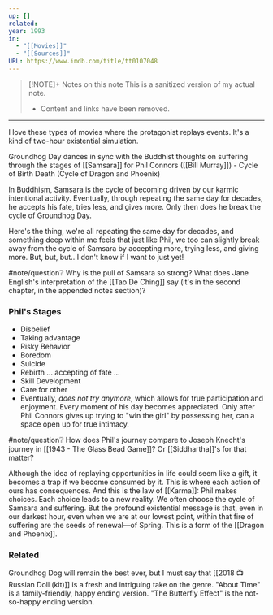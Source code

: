 ```yaml
---
up: []
related: 
year: 1993
in:
  - "[[Movies]]"
  - "[[Sources]]"
URL: https://www.imdb.com/title/tt0107048
---
```


> [!NOTE]+ Notes on this note
> This is a sanitized version of my actual note. 
> - Content and links have been removed.

---

I love these types of movies where the protagonist replays events. It's a kind of two-hour existential simulation.

Groundhog Day dances in sync with the Buddhist thoughts on suffering through the stages of [[Samsara]] for Phil Connors ([[Bill Murray]]) - Cycle of Birth Death (Cycle of Dragon and Phoenix)

In Buddhism, Samsara is the cycle of becoming driven by our karmic intentional activity. Eventually, through repeating the same day for decades, he accepts his fate, tries less, and gives more. Only then does he break the cycle of Groundhog Day. 

Here's the thing, we're all repeating the same day for decades, and something deep within me feels that just like Phil, we too can slightly break away from the cycle of Samsara by accepting more, trying less, and giving more. But, but, but...I don't know if I want to just yet! 

#note/question❔ Why is the pull of Samsara so strong? What does Jane English's interpretation of the [[Tao De Ching]] say (it's in the second chapter, in the appended notes section)?

### Phil's Stages
- Disbelief
- Taking advantage
- Risky Behavior
- Boredom
- Suicide
- Rebirth ... accepting of fate ...
- Skill Development
- Care for other
- Eventually, *does not try anymore*, which allows for true participation and enjoyment. Every moment of his day becomes appreciated. Only after Phil Connors gives up trying to "win the girl" by possessing her, can a space open up for true intimacy.

#note/question❔ How does Phil's journey compare to Joseph Knecht's journey in [[1943 - The Glass Bead Game]]? Or [[Siddhartha]]'s for that matter?

Although the idea of replaying opportunities in life could seem like a gift, it becomes a trap if we become consumed by it. This is where each action of ours has consequences. And this is the law of [[Karma]]: Phil makes choices. Each choice leads to a new reality. We often choose the cycle of Samsara and suffering. But the profound existential message is that, even in our darkest hour, even when we are at our lowest point, within that fire of suffering are the seeds of renewal—of Spring. This is a form of the [[Dragon and Phoenix]].

### Related
Groundhog Dog will remain the best ever, but I must say that [[2018 📺 Russian Doll (kit)]] is a fresh and intriguing take on the genre. "About Time" is a family-friendly, happy ending version. "The Butterfly Effect" is the not-so-happy ending version.